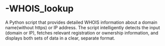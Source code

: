 # -WHOIS_lookup
A Python script that provides detailed WHOIS information about a domain name(without https) or IP address. The script intelligently detects the input (domain or IP), fetches relevant registration or ownership information, and displays both sets of data in a clear, separate format.
